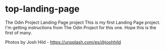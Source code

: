 # top-landing-page
The Odin Project Landing Page project
This is my first Landing Page project. I'm getting instructions from The Odin Project for this one. Hope this is the first of many.

Photos by Josh Hild - https://unsplash.com/es/@joshhild